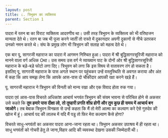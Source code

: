 ```yaml
---
layout: post
title: ८. त्रिभुबन का व्यक्तित्व
parent: Section 1
---
```


पादरा में रतन बा का विराट व्यक्तित्व आदरणीय था। उसी तरह त्रिभुवन के व्यक्तित्व को भी वरिष्ठजन मान्यता देते थे। रतन बा जब भी पूजा करने जातीं तो रास्ते में दुकानदार अपनी दुकानों से नीचे उतरकर उनको नमन करते थे। संघ के प्रमुख लोग भी त्रिभुवन की सलाह को महत्व देते थे।

एक बार पू, सागरजी महाराज का पादरा में आगमन निश्चित हुआ। पादरा में श्री बुद्धिसागरसूरिजी महाराज को मानने वाला वर्ग अधिक Oथा। उस समय उस वर्ग ने व्याख्यान पाट के दोनों ओर श्री बुद्धिसागरसूरिजी महाराज के बड़े-बड़े फोटो लगा दिए। त्रिभुवन को लगा कि इस विषय से वातावरण तंग हो सकता है। इसलिए पू, सागरजी महाराज के पास अगले स्थान पर पहुंचकर उन्हें वस्तुस्थिति से अवगत कराया और अंत में कहा कि आप समझ लेना कि आपके आस-पास दो चौकीदार आपकी रक्षा करने खड़े हैं।

पू. सागरजी महाराज ने त्रिभुवन की विनती को मान्य रखा और एक विवाद होता रुक गया।

पादरा एवं आस-पास विचरते अधिकांश आचार्य भगवंत त्रिभुवन की संयम भावना से परिचित होने से अकसर उसे कहते कि **तुम हमारे पास दीक्षा लो, तो तुम्हारी प्रगति शीघ्र होगी और तुम कुछ ही समय में आचार्य बन जाओगे।** तब बेबाक त्रिभुवन विनम्रता से उन्हें कहता कि मैं तो मेरी आत्मा का कल्याण करे ऐसे गुरुदेव की खोज में हूं। आचार्य पद की लालच में यदि मैं पडु तो फिर मेरा कल्याण कैसे होगा?

विचरते साधु-भगवंतों का अकसर पादरा आना-जाना रहता था। त्रिभुवन अकसर उपाश्रय में ही रहता था। साधु भगवंतों को गोचरी हेतु ले जाना,विहार आदि की व्यवस्था देखना उसकी जिम्मेदारी थी।